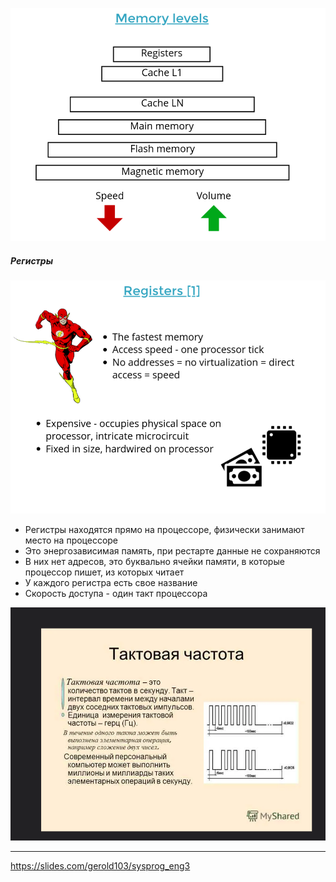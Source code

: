 
![](../_resources/Pasted%20image%2020241109170111.png)

##### Регистры
![](../_resources/Pasted%20image%2020241109170133.png)
- Регистры находятся прямо на процессоре, физически занимают место на процессоре
- Это энергозависимая память, при рестарте данные не сохраняются
- В них нет адресов, это буквально ячейки памяти, в которые процессор пишет, из которых читает
- У каждого регистра есть свое название
- Скорость доступа - один такт процессора



![](../_resources/Pasted%20image%2020241109170540.png)


---
https://slides.com/gerold103/sysprog_eng3